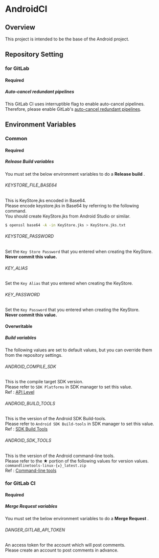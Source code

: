 # AndroidCI

## Overview
This project is intended to be the base of the Android project.

## Repository Setting
### for GitLab
#### Required
##### Auto-cancel redundant pipelines
This GitLab CI uses interruptible flag to enable auto-cancel pipelines.  
Therefore, please enable GitLab's [auto-cancel redundant pipelines](https://docs.gitlab.com/ee/ci/pipelines/settings.html#auto-cancel-redundant-pipelines).

## Environment Variables
### Common
#### Required
##### Release Build variables
You must set the below environment variables to do a **Release build** .  
###### KEYSTORE_FILE_BASE64
This is KeyStore.jks encoded in Base64.  
Please encode keystore.jks in Base64 by referring to the following command.  
You should create KeyStore.jks from Android Studio or similar.  

```bash
$ openssl base64 -A -in KeyStore.jks > KeyStore.jks.txt
```

###### KEYSTORE_PASSWORD
Set the `Key Store Password` that you entered when creating the KeyStore.  
**Never commit this value.**
###### KEY_ALIAS
Set the `Key Alias` that you entered when creating the KeyStore.
###### KEY_PASSWORD
Set the `Key Password` that you entered when creating the KeyStore.  
**Never commit this value.**

#### Overwritable
##### Build variables
The following values are set to default values, but you can override them from the repository settings.  
###### ANDROID_COMPILE_SDK
This is the compile target SDK version.  
Please refer to `SDK Platforms` in SDK manager to set this value.  
Ref : [API Level](https://developer.android.com/guide/topics/manifest/uses-sdk-element#ApiLevels)
###### ANDROID_BUILD_TOOLS
This is the version of the Android SDK Build-tools.  
Please refer to `Android SDK Build-tools` in SDK manager to set this value.  
Ref : [SDK Build Tools](https://developer.android.com/studio/releases/build-tools)
###### ANDROID_SDK_TOOLS
This is the version of the Android command-line tools.  
Please refer to the ★ portion of the following values for version values.  
`commandlinetools-linux-{★}_latest.zip`  
Ref : [Command-line tools](https://developer.android.com/studio#downloads)

### for GitLab CI
#### Required
##### Merge Request variables
You must set the below environment variables to do a **Merge Request** .  
###### DANGER_GITLAB_API_TOKEN
An access token for the account which will post comments.  
Please create an account to post comments in advance.